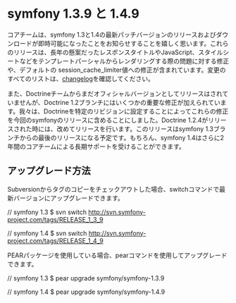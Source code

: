 symfony 1.3.9 と 1.4.9
======================

コアチームは、symfony 1.3と1.4の最新パッチバージョンのリリースおよびダウンロードが即時可能になったことをお知らせすることを嬉しく思います。これらのリリースは、長年の懸案だったレスポンスタイトルやJavaScript、スタイルシートなどをテンプレートパーシャルからレンダリングする際の問題に対する修正や、デフォルトの session_cache_limiter値への修正が含まれています。変更のすべてのリストは、[changelog](http://www.symfony.gr.jp/changelog/1_4)を確認してください。

また、Doctrineチームからまだオフィシャルバージョンとしてリリースはされていませんが、Doctrine 1.2ブランチにはいくつかの重要な修正が加えられています。我々は、Doctrineを特定のリビジョンに設定することによってこれらの修正を今回のsymfonyのリリースに含めることにしました。Doctrine 1.2.4がリリースされた時には、改めてリリースを行います。このリリースはsymfony 1.3ブランチからの最後のリリースになる予定です。もちろん、symfony 1.4はさらに2年間のコアチームによる長期サポートを受けることができます。

アップグレード方法
------------------

Subversionからタグのコピーをチェックアウトした場合、switchコマンドで最新バージョンにアップグレードできます。

  // symfony 1.3
  $ svn switch http://svn.symfony-project.com/tags/RELEASE_1_3_9
  
  // symfony 1.4
  $ svn switch http://svn.symfony-project.com/tags/RELEASE_1_4_9

PEARパッケージを使用している場合、pearコマンドを使用してアップグレードできます。

  // symfony 1.3
  $ pear upgrade symfony/symfony-1.3.9
  
  // symfony 1.4
  $ pear upgrade symfony/symfony-1.4.9

